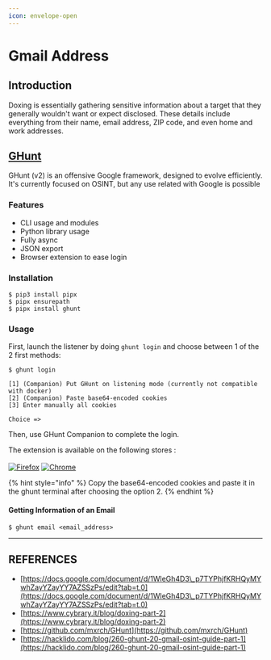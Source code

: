 ```yaml
---
icon: envelope-open
---
```


# Gmail Address

## Introduction

Doxing is essentially gathering sensitive information about a target that they generally wouldn't want or expect disclosed. These details include everything from their name, email address, ZIP code, and even home and work addresses.

## [GHunt](https://github.com/mxrch/GHunt)

GHunt (v2) is an offensive Google framework, designed to evolve efficiently. It's currently focused on OSINT, but any use related with Google is possible

### Features

* CLI usage and modules
* Python library usage
* Fully async
* JSON export
* Browser extension to ease login

### Installation

```
$ pip3 install pipx
$ pipx ensurepath
$ pipx install ghunt
```

### Usage

First, launch the listener by doing `ghunt login` and choose between 1 of the 2 first methods:&#x20;

```
$ ghunt login

[1] (Companion) Put GHunt on listening mode (currently not compatible with docker)
[2] (Companion) Paste base64-encoded cookies
[3] Enter manually all cookies

Choice =>
```

Then, use GHunt Companion to complete the login.

The extension is available on the following stores :\
\
[![Firefox](https://camo.githubusercontent.com/5359aa1e74f28267b55ac077c0bb67497fafcbc99d84e2fbfd7a3642c57f4ca2/68747470733a2f2f66696c65732e636174626f782e6d6f652f3567326c64352e706e67)](https://addons.mozilla.org/en-US/firefox/addon/ghunt-companion/)   [![Chrome](https://camo.githubusercontent.com/e30d40727a6aa0ad0df1d59cf0cced20a8a8b47a6d650303dfadafab7e7f4a17/68747470733a2f2f73746f726167652e676f6f676c65617069732e636f6d2f7765622d6465762d75706c6f6164732f696d6167652f576c443877433667386b685957504a5573516365516b6858536c76312f55563443347962654254735a74343355347869732e706e67)](https://chrome.google.com/webstore/detail/ghunt-companion/dpdcofblfbmmnikcbmmiakkclocadjab)

{% hint style="info" %}
Copy the base64-encoded cookies and paste it in the ghunt terminal after choosing the option 2.
{% endhint %}

#### Getting Information of an Email

```
$ ghunt email <email_address>
```



***

## REFERENCES

* [https://docs.google.com/document/d/1WleGh4D3\_p7TYPhjfKRHQyMYwhZayYZayYY7AZSSzPs/edit?tab=t.0](https://docs.google.com/document/d/1WleGh4D3\_p7TYPhjfKRHQyMYwhZayYZayYY7AZSSzPs/edit?tab=t.0)
* [https://www.cybrary.it/blog/doxing-part-2](https://www.cybrary.it/blog/doxing-part-2)
* [https://github.com/mxrch/GHunt](https://github.com/mxrch/GHunt)
* [https://hacklido.com/blog/260-ghunt-20-gmail-osint-guide-part-1](https://hacklido.com/blog/260-ghunt-20-gmail-osint-guide-part-1)

